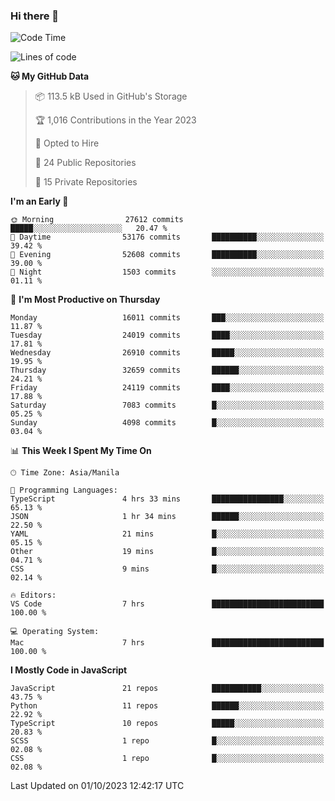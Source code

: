 ### Hi there 👋

<!--START_SECTION:waka-->
![Code Time](http://img.shields.io/badge/Code%20Time-389%20hrs%2037%20mins-blue)

![Lines of code](https://img.shields.io/badge/From%20Hello%20World%20I%27ve%20Written-58.4%20million%20lines%20of%20code-blue)

**🐱 My GitHub Data** 

> 📦 113.5 kB Used in GitHub's Storage 
 > 
> 🏆 1,016 Contributions in the Year 2023
 > 
> 💼 Opted to Hire
 > 
> 📜 24 Public Repositories 
 > 
> 🔑 15 Private Repositories 
 > 
**I'm an Early 🐤** 

```text
🌞 Morning                27612 commits       █████░░░░░░░░░░░░░░░░░░░░   20.47 % 
🌆 Daytime                53176 commits       ██████████░░░░░░░░░░░░░░░   39.42 % 
🌃 Evening                52608 commits       ██████████░░░░░░░░░░░░░░░   39.00 % 
🌙 Night                  1503 commits        ░░░░░░░░░░░░░░░░░░░░░░░░░   01.11 % 
```
📅 **I'm Most Productive on Thursday** 

```text
Monday                   16011 commits       ███░░░░░░░░░░░░░░░░░░░░░░   11.87 % 
Tuesday                  24019 commits       ████░░░░░░░░░░░░░░░░░░░░░   17.81 % 
Wednesday                26910 commits       █████░░░░░░░░░░░░░░░░░░░░   19.95 % 
Thursday                 32659 commits       ██████░░░░░░░░░░░░░░░░░░░   24.21 % 
Friday                   24119 commits       ████░░░░░░░░░░░░░░░░░░░░░   17.88 % 
Saturday                 7083 commits        █░░░░░░░░░░░░░░░░░░░░░░░░   05.25 % 
Sunday                   4098 commits        █░░░░░░░░░░░░░░░░░░░░░░░░   03.04 % 
```


📊 **This Week I Spent My Time On** 

```text
🕑︎ Time Zone: Asia/Manila

💬 Programming Languages: 
TypeScript               4 hrs 33 mins       ████████████████░░░░░░░░░   65.13 % 
JSON                     1 hr 34 mins        ██████░░░░░░░░░░░░░░░░░░░   22.50 % 
YAML                     21 mins             █░░░░░░░░░░░░░░░░░░░░░░░░   05.15 % 
Other                    19 mins             █░░░░░░░░░░░░░░░░░░░░░░░░   04.71 % 
CSS                      9 mins              █░░░░░░░░░░░░░░░░░░░░░░░░   02.14 % 

🔥 Editors: 
VS Code                  7 hrs               █████████████████████████   100.00 % 

💻 Operating System: 
Mac                      7 hrs               █████████████████████████   100.00 % 
```

**I Mostly Code in JavaScript** 

```text
JavaScript               21 repos            ███████████░░░░░░░░░░░░░░   43.75 % 
Python                   11 repos            ██████░░░░░░░░░░░░░░░░░░░   22.92 % 
TypeScript               10 repos            █████░░░░░░░░░░░░░░░░░░░░   20.83 % 
SCSS                     1 repo              █░░░░░░░░░░░░░░░░░░░░░░░░   02.08 % 
CSS                      1 repo              █░░░░░░░░░░░░░░░░░░░░░░░░   02.08 % 
```




 Last Updated on 01/10/2023 12:42:17 UTC
<!--END_SECTION:waka-->

